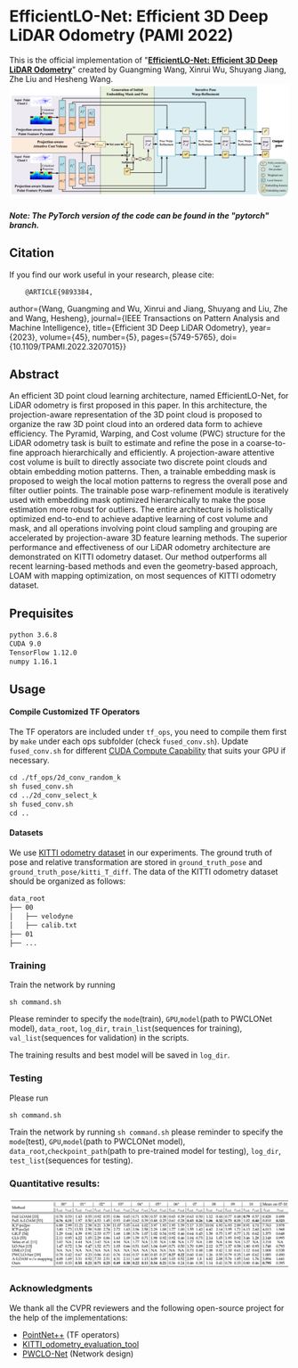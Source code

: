 **EfficientLO-Net: Efficient 3D Deep LiDAR Odometry (PAMI 2022)**
==============================================================================================================================
This is the official implementation of "[**EfficientLO-Net: Efficient 3D Deep LiDAR Odometry**](https://arxiv.org/abs/2111.02135)" created by Guangming Wang, Xinrui Wu, Shuyang Jiang, Zhe Liu and Hesheng Wang. 
![](doc/network.png)

##### Note: The PyTorch version of the code can be found in the "pytorch" branch.

## Citation
If you find our work useful in your research, please cite:

        @ARTICLE{9893384,
  author={Wang, Guangming and Wu, Xinrui and Jiang, Shuyang and Liu, Zhe and Wang, Hesheng},
  journal={IEEE Transactions on Pattern Analysis and Machine Intelligence}, 
  title={Efficient 3D Deep LiDAR Odometry}, 
  year={2023},
  volume={45},
  number={5},
  pages={5749-5765},
  doi={10.1109/TPAMI.2022.3207015}}





## Abstract

An efficient 3D point cloud learning architecture, named EfficientLO-Net, for LiDAR odometry is first proposed in this paper. In this architecture, the projection-aware representation of the 3D point cloud is proposed to organize the raw 3D point cloud into an ordered data form to achieve efficiency. The Pyramid, Warping, and Cost volume (PWC) structure for the LiDAR odometry task is built
to estimate and refine the pose in a coarse-to-fine approach hierarchically and efficiently. A projection-aware attentive cost volume is built to directly associate two discrete point clouds and obtain embedding motion patterns. Then, a trainable embedding mask is proposed to weigh the local motion patterns to regress the overall pose and filter outlier points. The trainable pose warp-refinement module is iteratively used with embedding mask optimized hierarchically to make the pose estimation more robust for outliers. The entire architecture is holistically optimized end-to-end to achieve adaptive learning of cost volume and mask, and all operations involving point cloud sampling and grouping are accelerated by projection-aware 3D feature learning methods. The superior performance and effectiveness of our LiDAR odometry architecture are demonstrated on KITTI odometry dataset. Our method outperforms all recent learning-based methods and even the geometry-based approach, LOAM with mapping optimization, on most sequences of KITTI odometry dataset. 


## Prequisites
    python 3.6.8
    CUDA 9.0
    TensorFlow 1.12.0  
    numpy 1.16.1  


## Usage

#### Compile Customized TF Operators
The TF operators are included under `tf_ops`, you need to compile them first by `make` under each ops subfolder (check `fused_conv.sh`). Update `fused_conv.sh` for different <a href="https://en.wikipedia.org/wiki/CUDA#GPUs_supported">CUDA Compute Capability</a> that suits your GPU if necessary.

    cd ./tf_ops/2d_conv_random_k
    sh fused_conv.sh
    cd ../2d_conv_select_k
    sh fused_conv.sh
    cd ..

    

#### Datasets

We use [KITTI odometry dataset](http://www.cvlibs.net/datasets/kitti/eval_odometry.php) in our experiments. The ground truth of pose and relative transformation are stored in `ground_truth_pose` and `ground_truth_pose/kitti_T_diff`. 
The data of the KITTI odometry dataset should be organized as follows:

```
data_root
├── 00
│   ├── velodyne
│   ├── calib.txt
├── 01
├── ...
```

### Training
Train the network by running 
    
    sh command.sh  

Please reminder to specify the `mode`(train), `GPU`,`model`(path to PWCLONet model), `data_root`, `log_dir`, `train_list`(sequences for training), `val_list`(sequences for validation) in the scripts.


The training results and best model will be saved in `log_dir`.

### Testing

Please run 

    sh command.sh 
    

Train the network by running `sh command.sh` please reminder to specify the `mode`(test), `GPU`,`model`(path to PWCLONet model), `data_root`,`checkpoint_path`(path to pre-trained model for testing), `log_dir`, `test_list`(sequences for testing).


### Quantitative results:

![](doc/result.png)


### Acknowledgments

We thank all the CVPR reviewers and the following open-source project for the help of the implementations:
- [PointNet++](https://github.com/charlesq34/pointnet2) (TF operators)
- [KITTI_odometry_evaluation_tool](https://github.com/LeoQLi/KITTI_odometry_evaluation_tool) 
- [PWCLO-Net](https://github.com/IRMVLab/PWCLONet) (Network design)
